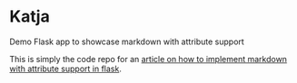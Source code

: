 # Katja
Demo Flask app to showcase markdown with attribute support

This is simply the code repo for an [article on how to implement markdown with attribute support in flask](http://www.artandhacks.se/articles/flask-markdown). 
